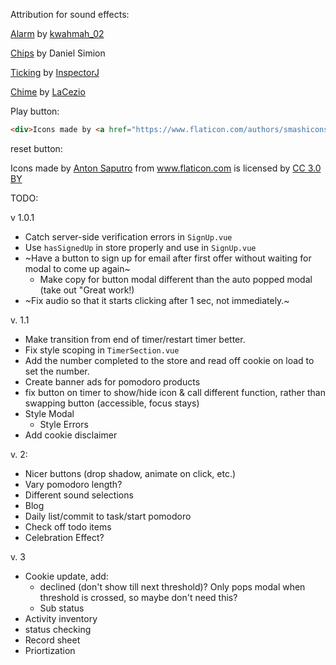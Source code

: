 Attribution for sound effects:

[Alarm](https://freesound.org/people/kwahmah_02/sounds/250629/) by [kwahmah_02](https://freesound.org/people/kwahmah_02/)

[Chips](http://soundbible.com/2204-Poker-Chips.html) by Daniel Simion

[Ticking](https://freesound.org/people/InspectorJ/sounds/343130/) by [InspectorJ](https://freesound.org/people/InspectorJ/)

[Chime](https://freesound.org/people/LaCezio/sounds/320492/) by [LaCezio](https://freesound.org/people/LaCezio/)

Play button:
```html
<div>Icons made by <a href="https://www.flaticon.com/authors/smashicons" title="Smashicons">Smashicons</a> from <a href="https://www.flaticon.com/" title="Flaticon">www.flaticon.com</a> is licensed by <a href="http://creativecommons.org/licenses/by/3.0/" title="Creative Commons BY 3.0" target="_blank">CC 3.0 BY</a></div>
```

reset button:
<div>Icons made by <a href="https://www.flaticon.com/authors/anton-saputro" title="Anton Saputro">Anton Saputro</a> from <a href="https://www.flaticon.com/" title="Flaticon">www.flaticon.com</a> is licensed by <a href="http://creativecommons.org/licenses/by/3.0/" title="Creative Commons BY 3.0" target="_blank">CC 3.0 BY</a></div>

TODO:

v 1.0.1
- Catch server-side verification errors in `SignUp.vue`
- Use `hasSignedUp` in store properly and use in `SignUp.vue`
- ~Have a button to sign up for email after first offer without waiting for modal to come up again~
  - Make copy for button modal different than the auto popped modal (take out "Great work!)
- ~Fix audio so that it starts clicking after 1 sec, not immediately.~ 

v. 1.1
- Make transition from end of timer/restart timer better.
- Fix style scoping in `TimerSection.vue`
- Add the number completed to the store and read off cookie on load to set the number.
- Create banner ads for pomodoro products
- fix button on timer to show/hide icon & call different function, rather than swapping button (accessible, focus stays)
- Style Modal
  - Style Errors
- Add cookie disclaimer


v. 2:
- Nicer buttons (drop shadow, animate on click, etc.)
- Vary pomodoro length?
- Different sound selections
- Blog
- Daily list/commit to task/start pomodoro
- Check off todo items
- Celebration Effect?

v. 3 
- Cookie update, add:
  - declined (don't show till next threshold)? Only pops modal when threshold is crossed, so maybe don't need this?
  - Sub status
- Activity inventory
- status checking
- Record sheet
- Priortization 
